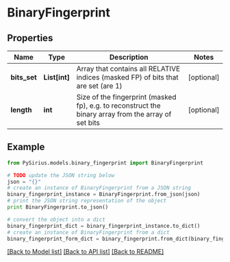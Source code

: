 # BinaryFingerprint



## Properties

Name | Type | Description | Notes
------------ | ------------- | ------------- | -------------
**bits_set** | **List[int]** | Array that contains all RELATIVE indices (masked FP) of bits that are set (are 1) | [optional] 
**length** | **int** | Size of the fingerprint (masked fp), e.g. to reconstruct the binary array from the array of set bits | [optional] 

## Example

```python
from PySirius.models.binary_fingerprint import BinaryFingerprint

# TODO update the JSON string below
json = "{}"
# create an instance of BinaryFingerprint from a JSON string
binary_fingerprint_instance = BinaryFingerprint.from_json(json)
# print the JSON string representation of the object
print BinaryFingerprint.to_json()

# convert the object into a dict
binary_fingerprint_dict = binary_fingerprint_instance.to_dict()
# create an instance of BinaryFingerprint from a dict
binary_fingerprint_form_dict = binary_fingerprint.from_dict(binary_fingerprint_dict)
```
[[Back to Model list]](../README.md#documentation-for-models) [[Back to API list]](../README.md#documentation-for-api-endpoints) [[Back to README]](../README.md)


